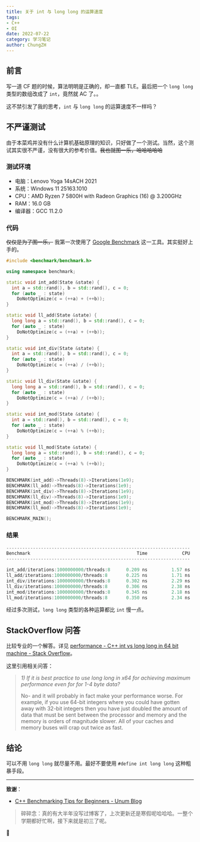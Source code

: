```yaml
---
title: 关于 int 与 long long 的运算速度
tags:
- C++
- OI
date: 2022-07-22
category: 学习笔记
author: ChungZH
---
```


## 前言

写一道 CF 题的时候，算法明明是正确的，却一直都 TLE。最后把一个 `long long` 类型的数组改成了 `int`，竟然就 AC 了。。

这不禁引发了我的思考，`int` 与 `long long` 的运算速度不一样吗？

## 不严谨测试

由于本菜鸡并没有什么计算机基础原理的知识，只好做了一个测试。当然，这个测试其实很不严谨，没有很大的参考价值。~~我也就图一乐，哈哈哈哈哈~~

### 测试环境

- 电脑：Lenovo Yoga 14sACH 2021
- 系统：Windows 11 25163.1010
- CPU：AMD Ryzen 7 5800H with Radeon Graphics (16) @ 3.200GHz
- RAM：16.0 GB
- 编译器：GCC 11.2.0

### 代码

~~仅仅是为了图一乐，~~ 我第一次使用了 [Google Benchmark](https://github.com/google/benchmark/) 这一工具。其实挺好上手的。

```cpp
#include <benchmark/benchmark.h>

using namespace benchmark;

static void int_add(State &state) {
  int a = std::rand(), b = std::rand(), c = 0;
  for (auto _ : state)
    DoNotOptimize(c = (++a) + (++b));
}

static void ll_add(State &state) {
  long long a = std::rand(), b = std::rand(), c = 0;
  for (auto _ : state)
    DoNotOptimize(c = (++a) + (++b));
}

static void int_div(State &state) {
  int a = std::rand(), b = std::rand(), c = 0;
  for (auto _ : state)
    DoNotOptimize(c = (++a) / (++b));
}

static void ll_div(State &state) {
  long long a = std::rand(), b = std::rand(), c = 0;
  for (auto _ : state)
    DoNotOptimize(c = (++a) / (++b));
}

static void int_mod(State &state) {
  int a = std::rand(), b = std::rand(), c = 0;
  for (auto _ : state)
    DoNotOptimize(c = (++a) % (++b));
}

static void ll_mod(State &state) {
  long long a = std::rand(), b = std::rand(), c = 0;
  for (auto _ : state)
    DoNotOptimize(c = (++a) % (++b));
}

BENCHMARK(int_add)->Threads(8)->Iterations(1e9);
BENCHMARK(ll_add)->Threads(8)->Iterations(1e9);
BENCHMARK(int_div)->Threads(8)->Iterations(1e9);
BENCHMARK(ll_div)->Threads(8)->Iterations(1e9);
BENCHMARK(int_mod)->Threads(8)->Iterations(1e9);
BENCHMARK(ll_mod)->Threads(8)->Iterations(1e9);

BENCHMARK_MAIN();
```

### 结果

```powershell
---------------------------------------------------------------------
Benchmark                                        Time             CPU 
---------------------------------------------------------------------

int_add/iterations:1000000000/threads:8      0.209 ns         1.57 ns
ll_add/iterations:1000000000/threads:8       0.225 ns         1.71 ns
int_div/iterations:1000000000/threads:8      0.302 ns         2.29 ns
ll_div/iterations:1000000000/threads:8       0.306 ns         2.38 ns
int_mod/iterations:1000000000/threads:8      0.345 ns         2.18 ns
ll_mod/iterations:1000000000/threads:8       0.350 ns         2.34 ns
```

经过多次测试，`long long` 类型的各种运算都比 `int` 慢一点。

## StackOverflow 问答

比较专业的一个解答。详见 [performance - C++ int vs long long in 64 bit machine - Stack Overflow](https://stackoverflow.com/questions/39779880/c-int-vs-long-long-in-64-bit-machine)。

这里引用相关问答：

>_1) If it is best practice to use long long in x64 for achieving maximum performance even for for 1-4 byte data?_
> 
> No- and it will probably in fact make your performance worse. For example, if you use 64-bit integers where you could have gotten away with 32-bit integers then you have just doubled the amount of data that must be sent between the processor and memory and the memory is orders of magnitude slower. All of your caches and memory buses will crap out twice as fast.

## 结论

可以不用 `long long` 就尽量不用。最好不要使用 `#define int long long` 这种粗暴手段。

------

**致谢**：

- [C++ Benchmarking Tips for Beginners - Unum Blog](https://unum.cloud/post/2022-03-04-gbench/)

> 碎碎念：真的有大半年没写过博客了，上次更新还是寒假呢哈哈哈。一整个学期都好忙啊，接下来就是初三了呢。

🙇